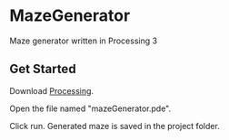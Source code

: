 <h1>MazeGenerator</h1>
<p>Maze generator written in Processing 3</p>
<h2>Get Started</h2>
<p>Download <a href="https://processing.org/download/">Processing</a>.</p>
<p>Open the file named "mazeGenerator.pde".<p>
<p>Click run. Generated maze is saved in the project folder.<p>
